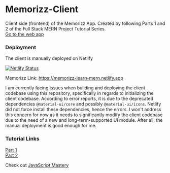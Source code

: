# Memorizz-Client
Client side (frontend) of the Memorizz App. Created by following Parts 1 and 2 of the Full Stack MERN Project Tutorial Series.  
[Go to the web app](https://memorizz-learn-mern.netlify.app)

### Deployment
The client is manually deployed on Netlify  
  
[![Netlify Status](https://api.netlify.com/api/v1/badges/8d6aec6c-1a0d-4497-8384-e9c7d3807224/deploy-status)](https://app.netlify.com/sites/memorizz-learn-mern/deploys)
  
Memorizz Link: https://memorizz-learn-mern.netlify.app
  
I am currently facing issues when building and deploying the client codebase using this repository, specifically in regards to initializing the client codebase. According to error reports, it is due to the deprecated dependencies `@material-ui/core` and possibly `@material-ui/icons`. Netlify did not force install these dependencies, hence the errors. I won't address this concern for now as it needs to significantly modify the client codebase due to the need of a new and long-term-supported UI module. After all, the manual deployment is good enough for me.


### Tutorial Links
[Part 1](https://www.youtube.com/watch?v=ngc9gnGgUdA)  
[Part 2](https://www.youtube.com/watch?v=aibtHnbeuio)
  
Check out [JavaScript Mastery](https://www.youtube.com/@javascriptmastery)

